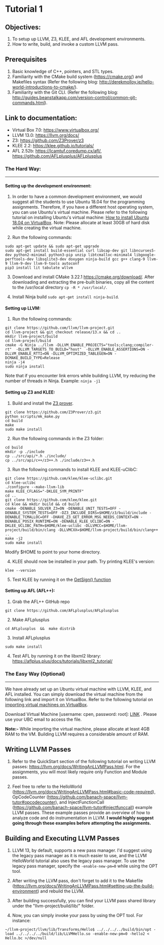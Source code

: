 # Tutorial 1

## Objectives:

1. To setup up LLVM, Z3, KLEE, and AFL development environments.
2. How to write, build, and invoke a custom LLVM pass.

## Prerequisites

1. Basic knowledge of C++, pointers, and STL types.
2. Familiarity with the CMake build system (https://cmake.org/) and Makefiles syntax (Refer the following blog: http://derekmolloy.ie/hello-world-introductions-to-cmake/).
3. Familiarity with the Git CLI. (Refer the following blog: http://guides.beanstalkapp.com/version-control/common-git-commands.html).

## Link to documentation:

- Virtual Box 7.0: https://www.virtualbox.org/
- LLVM 13.0: https://llvm.org/docs/
- Z3: https://github.com/Z3Prover/z3
- KLEE 2.2:   https://klee.github.io/tutorials/
- AFL 2.52b: https://lcamtuf.coredump.cx/afl/, https://github.com/AFLplusplus/AFLplusplus

### The Hard Way:
------------

#### Setting up the development environment:

1. In order to have a common development environment, we would suggest all the students to use Ubuntu 18.04 for the programming assignments. Therefore, if you have a different host operating system, you can use Ubuntu's virtual machine. Please refer to the following tutorial on installing Ubuntu's virtual machine: [How to install Ubuntu 18.04 on VirtualBox](https://linuxhint.com/install_ubuntu_18-04_virtualbox/). Note: Please allocate at least 30GB of hard disk while creating the virtual machine.

2. Run the following commands:
```shell
sudo apt-get update && sudo apt-get upgrade
sudo apt-get install build-essential curl libcap-dev git libncurses5-dev python2-minimal python3-pip unzip libtcmalloc-minimal4 libgoogle-perftools-dev libsqlite3-dev doxygen ninja-build gcc g++ clang-9 llvm-9 llvm-9-dev llvm-9-tools autoconf
pip3 install lit tabulate wllvm
```

3. Download and install CMake 3.22.1 https://cmake.org/download/. After downloading and extracting the pre-built binaries, copy all the content to the /usr/local directory `cp -R * /usr/local/`.

4. Install Ninja build `sudo apt-get install ninja-build`.


#### Setting up LLVM:

1. Run the following commands:
```shell
git clone https://github.com/llvm/llvm-project.git
cd llvm-project && git checkout release/13.x && cd ..
mkdir llvm-project/build
cd llvm-project/build
cmake -G Ninja ../llvm -DLLVM_ENABLE_PROJECTS="tools;clang;compiler-rt"  -DLLVM_TARGETS_TO_BUILD="host"  -DLLVM_ENABLE_ASSERTIONS=ON -DLLVM_ENABLE_RTTI=ON -DLLVM_OPTIMIZED_TABLEGEN=ON -DCMAKE_BUILD_TYPE=Release
ninja -j4
sudo ninja install
```

Note that if you encounter link errors while building LLVM, try reducing the number of threads in Ninja. Example: ```ninja -j1```

#### Setting up Z3 and KLEE:

1. Build and install the [Z3 prover](https://github.com/Z3Prover/z3).
```shell
git clone https://github.com/Z3Prover/z3.git
python scripts/mk_make.py
cd build
make
sudo make install
```

2. Run the following commands in the Z3 folder:
```shell
cd build
mkdir -p ./include
cp ../src/api/*.h ./include/
cp ../src/api/c++/z3++.h ./include/z3++.h
```

3. Run the following commands to install KLEE and KLEE-uClibC:
```shell
git clone https://github.com/klee/klee-uclibc.git
cd klee-uclibc
./configure --make-llvm-lib
make KLEE_CFLAGS="-DKLEE_SYM_PRINTF"
cd ..
git clone https://github.com/klee/klee.git
cd klee && mkdir build && cd build
cmake -DENABLE_SOLVER_Z3=ON -DENABLE_UNIT_TESTS=OFF -DENABLE_SYSTEM_TESTS=OFF -DZ3_INCLUDE_DIRS=$HOME/z3/build/include -DENABLE_TCMALLOC=OFF -DHAVE_Z3_GET_ERROR_MSG_NEEDS_CONTEXT=ON -DENABLE_POSIX_RUNTIME=ON -DENABLE_KLEE_UCLIBC=ON -DKLEE_UCLIBC_PATH=$HOME/klee-uclibc -DLLVMCC=$HOME/llvm-project/build/bin/clang -DLLVMCXX=$HOME/llvm-project/build/bin/clang++ ..
make -j2
sudo make install
```

Modify $HOME to point to your home directory.


4. KLEE should now be installed in your path. Try printing KLEE's version:
```shell
klee --version
```

5. Test KLEE by running it on the [GetSign() function](https://klee.github.io/tutorials/testing-function/)


#### Setting up AFL (AFL++):


1. Grab the AFL++ GitHub repo
```shell
git clone https://github.com/AFLplusplus/AFLplusplus
```

2. Make AFLplusplus
```shell
cd AFLplusplus  &&  make distrib
```

3. Install AFLplusplus
```shell
sudo make install
```

4. Test AFL by running it on the libxml2 library: https://aflplus.plus/docs/tutorials/libxml2_tutorial/

### The Easy Way (Optional)
------------

We have already set up an Ubuntu virtual machine with LLVM, KLEE, and AFL installed. You can simply download the virtual machine from the following link and import it on VirtualBox. Refer to the following tutorial on [importing virtual machines on VirtualBox](https://docs.oracle.com/cd/E26217_01/E26796/html/qs-import-vm.html "importing Virtual machines on VirtualBox").

Download Virtual Machine [username: cpen, password: root]: [LINK](https://ubcca-my.sharepoint.com/:u:/g/personal/abrahamc_student_ubc_ca/EWgu5OmW1J9Ikel_160t3P4BolncIvNRWLSB1s2-k1LQTQ "LINK") . Please use your UBC email to access the file.

**Note:-**  While importing the virtual machine, please allocate at least 4GB RAM to the VM. Building LLVM requires a considerable amount of RAM.

## Writing LLVM Passes

1. Refer to the QuickStart section of the following tutorial on writing LLVM passes: https://llvm.org/docs/WritingAnLLVMPass.html. For the assignments, you will most likely require only Function and Module passes.

2. Feel free to refer to the HelloWorld (https://llvm.org/docs/WritingAnLLVMPass.html#basic-code-required), OpCodeCounter (https://github.com/banach-space/llvm-tutor#opcodecounter), and InjectFunctionCall (https://github.com/banach-space/llvm-tutor#injectfunccall) example LLVM passes. These example passes provide an overview of how to analyze code and do instrumentation in LLVM. **I would highly suggest going through these examples before attempting the assignments.**

## Building and Executing LLVM Passes

1. LLVM 13, by default, supports a new pass manager. I'd suggest using the legacy pass manager as it is much easier to use, and the LLVM HelloWorld tutorial also uses the legacy pass manager. To use the legacy pass manager, specify the `-enable-new-pm=0` while using the OPT tool.

2. After writing the LLVM pass, don't forget to add it to the Makefile (https://llvm.org/docs/WritingAnLLVMPass.html#setting-up-the-build-environment) and rebuild the LLVM.

3. After building successfully, you can find your LLVM pass shared library under the "llvm-project/build/lib/" folder.

4. Now, you can simply invoke your pass by using the OPT tool. For instance:
```shell
~/llvm-project/llvm/lib/Transforms/Hello$ ../../../../build/bin/opt -load ../../../../build/lib/LLVMHello.so -enable-new-pm=0 -hello2 < Hello.bc >/dev/null
```
